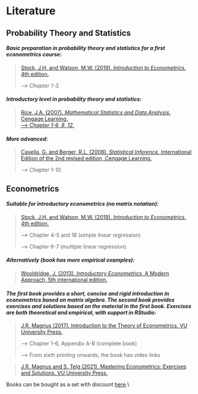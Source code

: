 # Literature

## Probability Theory and **Statistics**

#### _Basic preparation in probability theory and statistics for a first econometrics course:_

> [Stock, J.H. and Watson, M.W. (2019). _Introduction to Econometrics_. 4th edition.](https://scholar.harvard.edu/stock/pages/introduction-econometrics)
>
> _--> Chapter 1-3._

#### _Introductory level in probability theory and statistics:_

> [Rice, J.A. (2007). _Mathematical Statistics and Data Analysis._ Cengage Learning. \
> \--> _Chapter 1-6, 8, 12._](http://home.ustc.edu.cn/\~liweiyu/documents/\[Duxbury%20Advanced]%20John%20A.%20Rice%20-%20Mathematical%20Statistics%20and%20Data%20Analysis%203ed%20\(Duxbury%20Advanced\)%20%20%20\(2006,%20Duxbury%20Press\).pdf)

#### _More advanced:_

> [Casella, G. and Berger, R.L. (2008). _Statistical Inference._ International Edition of the 2nd revised edition, Cengage Learning. ](https://www.amazon.com/Statistical-Inference-George-Casella/dp/0534243126)
>
> _--> Chapter 1-10._

## **Econometrics**

#### _Suitable for introductory econometrics (no matrix notation):_

> [Stock, J.H. and Watson, M.W. (2019). _Introduction to Econometrics_. 4th edition.](https://scholar.harvard.edu/stock/pages/introduction-econometrics)
>
> \--> Chapter 4-5 and 18 (simple linear regression)
>
> \--> Chapter 6-7 (multiple linear regression)

#### _Alternatively (book has more empirical examples):_

> [Wooldridge, J. (2013). _Introductory Econometrics._ A Modern Approach, 5th international edition.](https://drive.google.com/file/d/1Gw\_VYjaRxi8Tq-EroKiQLJYuFIW3gs9f/view)

#### _The first book provides a short, concise and rigid introduction in econometrics based on matrix algebra. The second book provides exercises and solutions based on the material in the first book. Exercises are both theoretical and empirical, with support in RStudio:_

> [J.R. Magnus (2017). Introduction to the Theory of Econometrics. VU University Press. ](https://vuuniversitypress.com/product/introduction-to-the-theory-of-econometrics/?lang=en)
>
> \--> Chapter 1-6, Appendix A-B (complete book)
>
> \--> From sixth printing onwards, the book has video links

> [J.R. Magnus and S. Telg (2021). Mastering Econometrics: Exercises and Solutions. VU University Press.](https://vuuniversitypress.com/product/mastering-econometrics/?lang=en)

Books can be bought as a set with discount [here](https://vuuniversitypress.com/product/expected-set-introduction-to-the-theory-of-econometrics-mastering-econometrics/?lang=en).\
